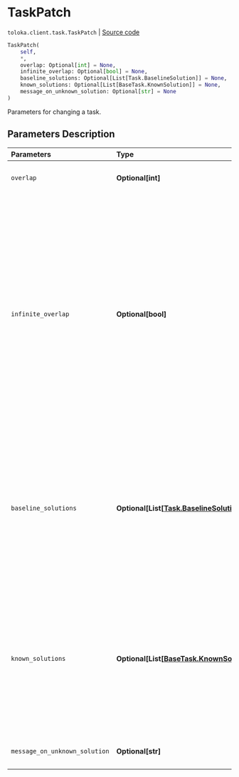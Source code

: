 # TaskPatch
`toloka.client.task.TaskPatch` | [Source code](https://github.com/Toloka/toloka-kit/blob/v1.1.4/src/client/task.py#L177)

```python
TaskPatch(
    self,
    *,
    overlap: Optional[int] = None,
    infinite_overlap: Optional[bool] = None,
    baseline_solutions: Optional[List[Task.BaselineSolution]] = None,
    known_solutions: Optional[List[BaseTask.KnownSolution]] = None,
    message_on_unknown_solution: Optional[str] = None
)
```

Parameters for changing a task.

## Parameters Description

| Parameters | Type | Description |
| :----------| :----| :-----------|
`overlap`|**Optional\[int\]**|<p>The new overlap value.</p>
`infinite_overlap`|**Optional\[bool\]**|<ul> <li>`True` — The task is assigned to all Tolokers. It is usually set for training and control tasks.</li> <li>`False` — An overlap value specified for the task or for the pool is used.</li> </ul> <p></p><p>Default value: `False`.</p>
`baseline_solutions`|**Optional\[List\[[Task.BaselineSolution](toloka.client.task.Task.BaselineSolution.md)\]\]**|<p>Preliminary responses for dynamic overlap and aggregation of results by a skill. They are used to calculate a confidence level of the first responses from Tolokers.</p>
`known_solutions`|**Optional\[List\[[BaseTask.KnownSolution](toloka.client.task.BaseTask.KnownSolution.md)\]\]**|<p>A list of all responses considered correct. It is used with control and training tasks. If there are several output fields, then you must specify all their correct combinations.</p>
`message_on_unknown_solution`|**Optional\[str\]**|<p>A hint used in training tasks.</p>
